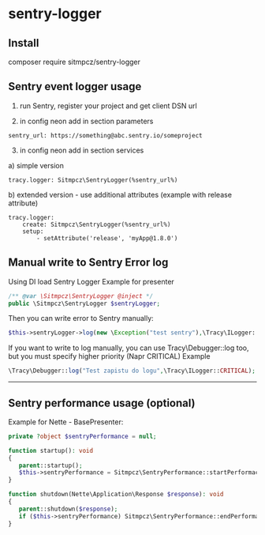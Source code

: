 # sentry-logger

Install
--------
composer require sitmpcz/sentry-logger

Sentry event logger usage
--------
1) run Sentry, register your project and get client DSN url 

2) in config neon add in section parameters
```neon
sentry_url: https://something@abc.sentry.io/someproject
```

3) in config neon add in section services

a) simple version
```neon
tracy.logger: Sitmpcz\SentryLogger(%sentry_url%)
```

b) extended version - use additional attributes (example with release attribute)
```neon
tracy.logger:
	create: Sitmpcz\SentryLogger(%sentry_url%)
	setup:
		- setAttribute('release', 'myApp@1.8.0')
```

Manual write to Sentry Error log
--------
Using  DI load Sentry Logger 
Example for presenter
```php
/** @var \Sitmpcz\SentryLogger @inject */
public \Sitmpcz\SentryLogger $sentryLogger;
```

Then you can write error to Sentry manually:
```php
$this->sentryLogger->log(new \Exception("test sentry"),\Tracy\ILogger::ERROR);
```

If you want to write to log manually, you can use Tracy\Debugger::log too, but you must specify higher priority (Napr CRITICAL)
Example
```php
\Tracy\Debugger::log("Test zapistu do logu",\Tracy\ILogger::CRITICAL);
```


--------------------------------------------------------------
Sentry performance usage (optional)
--------

Example for Nette - BasePresenter:

```php
private ?object $sentryPerformance = null;

function startup(): void
{
   parent::startup();
   $this->sentryPerformance = Sitmpcz\SentryPerformance::startPerformaceMonitoring($this->getName(), $this->getAction());
}

function shutdown(Nette\Application\Response $response): void
{
   parent::shutdown($response);
   if ($this->sentryPerformance) Sitmpcz\SentryPerformance::endPerformaceMonitoring($this->sentryPerformance);
}
```

